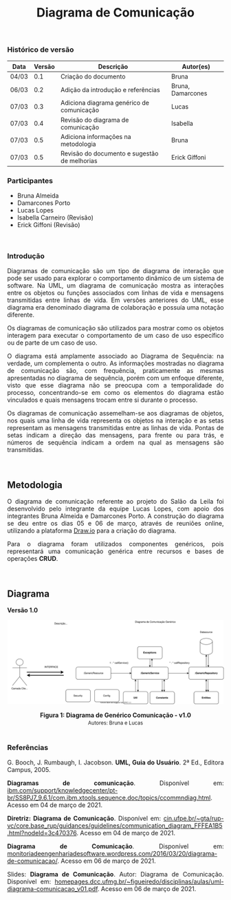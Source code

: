 # <center> Diagrama de Comunicação
<br>

### Histórico de versão
|Data | Versão | Descrição | Autor(es)
| -- | -- | -- | -- |
| 04/03 | 0.1 | Criação do documento | Bruna |
| 06/03 | 0.2 | Adição da introdução e referências | Bruna, Damarcones |
| 07/03 | 0.3 | Adiciona diagrama genérico de comunicação | Lucas |
| 07/03 | 0.4 |Revisão do diagrama de comunicação | Isabella |
| 07/03 | 0.5 | Adiciona informações na metodologia | Bruna |
| 07/03 | 0.5 | Revisão do documento e sugestão de melhorias | Erick Giffoni |


### Participantes

* Bruna Almeida 
* Damarcones Porto
* Lucas Lopes
* Isabella Carneiro (Revisão)
* Erick Giffoni (Revisão)

<br>

### Introdução

<p align="justify">Diagramas de comunicação são um tipo de diagrama de interação que pode ser usado para explorar o comportamento dinâmico de um sistema de software. Na UML, um diagrama de comunicação mostra as interações entre os objetos ou funções associados com linhas de vida e mensagens transmitidas entre linhas de vida. Em versões anteriores do UML, esse diagrama era denominado diagrama de colaboração e possuía uma notação diferente.</p>
<p align="justify">Os diagramas de comunicação são utilizados para mostrar como os objetos interagem para executar o comportamento de um caso de uso específico ou de parte de um caso de uso.</p>
<p align="justify">O diagrama está amplamente associado ao Diagrama de Sequência: na verdade, um complementa o outro. As informações mostradas no diagrama de comunicação são, com frequência, praticamente as mesmas apresentadas no diagrama de sequência, porém com um enfoque diferente, visto que esse diagrama não se preocupa com a temporalidade do processo, concentrando-se em como os elementos do diagrama estão vinculados e quais mensagens trocam entre si durante o processo.</p>
<p align="justify">Os diagramas de comunicação assemelham-se aos diagramas de objetos, nos quais uma linha de vida representa os objetos na interação e as setas representam as mensagens transmitidas entre as linhas de vida. Pontas de setas indicam a direção das mensagens, para frente ou para trás, e números de sequência indicam a ordem na qual as mensagens são transmitidas.</p>

<br>

## Metodologia

<p align="justify">O diagrama de comunicação referente ao projeto do Salão da Leila foi desenvolvido pelo integrante da equipe Lucas Lopes, com apoio dos integrantes Bruna Almeida e Damarcones Porto. A construção do diagrama se deu entre os dias 05 e 06 de março, através de reuniões online, utilizando a plataforma <a href=https://app.diagrams.net/>Draw.io</a> para a criação do diagrama.</p>
<p align="justify">Para o diagrama foram utilizados componentes genéricos, pois representará uma comunicação genérica entre recursos e bases de operações <b>CRUD</b>.</p>

<br>

## Diagrama

**Versão 1.0**

[<div align="center"><img hight="auto" width="auto" src="../../img/modelagem/dinamica/diagrama-comunicacao.svg"></div>](../../img/modelagem/dinamica/diagrama-comunicacao.svg)
<figcaption align='center'>
    <b>Figura 1: Diagrama de Genérico Comunicação - v1.0 </b>
    <br>
    <small>Autores: Bruna  e Lucas </small>
</figcaption>
<br>



### Referências

<p align="justify">G. Booch, J. Rumbaugh, I. Jacobson. <b>UML, Guia do Usuário</b>. 2ª Ed., Editora Campus, 2005.</p>
<p align="justify"><b>Diagramas de comunicação</b>. Disponível em: <a href=https://www.ibm.com/support/knowledgecenter/pt-br/SS8PJ7_9.6.1/com.ibm.xtools.sequence.doc/topics/ccommndiag.html>ibm.com/support/knowledgecenter/pt-br/SS8PJ7_9.6.1/com.ibm.xtools.sequence.doc/topics/ccommndiag.html</a>. Acesso em 04 de março de 2021.</p>
<p align="justify"><b>Diretriz: Diagrama de Comunicação</b>. Disponível em: <a href=https://www.cin.ufpe.br/~gta/rup-vc/core.base_rup/guidances/guidelines/communication_diagram_FFFEA1B5.html?nodeId=3c470376>cin.ufpe.br/~gta/rup-vc/core.base_rup/guidances/guidelines/communication_diagram_FFFEA1B5.html?nodeId=3c470376</a>. Acesso em 04 de março de 2021.</p>
<p align="justify"><b>Diagrama de Comunicação</b>. Disponível em: <a href=https://monitoriadeengenhariadesoftware.wordpress.com/2016/03/20/diagrama-de-comunicacao/>monitoriadeengenhariadesoftware.wordpress.com/2016/03/20/diagrama-de-comunicacao/</a>. Acesso em 06 de março de 2021.</p>
<p align="justify">Slides: <b>Diagrama de Comunicação</b>. Autor: Diagrama de Comunicação.  Disponível em: <a href=https://homepages.dcc.ufmg.br/~figueiredo/disciplinas/aulas/uml-diagrama-comunicacao_v01.pdf>homepages.dcc.ufmg.br/~figueiredo/disciplinas/aulas/uml-diagrama-comunicacao_v01.pdf</a>. Acesso em 06 de março de 2021.</p>
